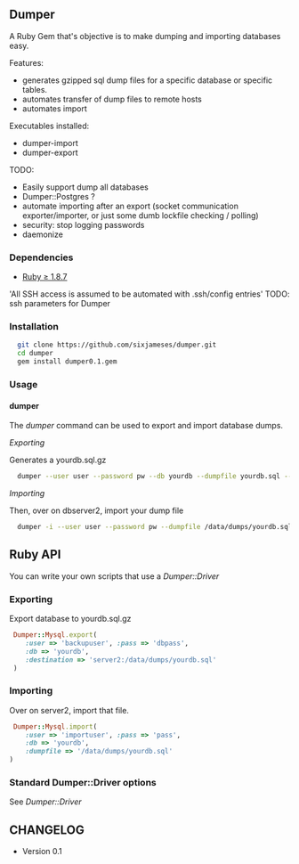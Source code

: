 ## Dumper
A Ruby Gem that's objective is to make dumping and importing databases easy.

Features:
* generates gzipped sql dump files for a specific database or specific tables.
* automates transfer of dump files to remote hosts
* automates import

Executables installed:
* dumper-import
* dumper-export

TODO:
* Easily support dump all databases
* Dumper::Postgres ?
* automate importing after an export (socket communication exporter/importer, or just some dumb lockfile checking / polling)
* security: stop logging passwords
* daemonize 

### Dependencies
* [Ruby &#8805; 1.8.7](http://www.ruby-lang.org/en/downloads/)


'All SSH access is assumed to be automated with .ssh/config entries'
TODO: ssh parameters for Dumper

### Installation
```sh
  git clone https://github.com/sixjameses/dumper.git
  cd dumper
  gem install dumper0.1.gem
```
### Usage

#### dumper

The *dumper* command can be used to export and import database dumps.

*Exporting*

Generates a yourdb.sql.gz

```sh
  dumper --user user --password pw --db yourdb --dumpfile yourdb.sql --destination dbserver2:/data/dumps/
```

*Importing*

Then, over on dbserver2, import your dump file
```sh
  dumper -i --user user --password pw --dumpfile /data/dumps/yourdb.sql
```

## Ruby API

You can write your own scripts that use a *Dumper::Driver*

### Exporting

Export database to yourdb.sql.gz
```ruby
 Dumper::Mysql.export( 
    :user => 'backupuser', :pass => 'dbpass',
    :db => 'yourdb', 
    :destination => 'server2:/data/dumps/yourdb.sql'
 )
```

### Importing

Over on server2, import that file.
```rb
 Dumper::Mysql.import( 
    :user => 'importuser', :pass => 'pass',
    :db => 'yourdb', 
    :dumpfile => '/data/dumps/yourdb.sql'
)
```

### Standard Dumper::Driver options

See *Dumper::Driver*
  
  
## CHANGELOG

* Version 0.1
